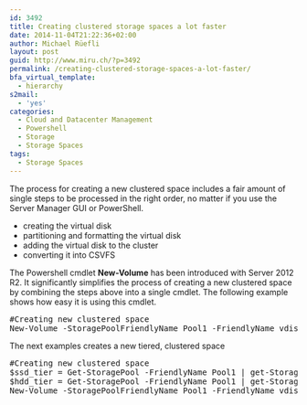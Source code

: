 ```yaml
---
id: 3492
title: Creating clustered storage spaces a lot faster
date: 2014-11-04T21:22:36+02:00
author: Michael Rüefli
layout: post
guid: http://www.miru.ch/?p=3492
permalink: /creating-clustered-storage-spaces-a-lot-faster/
bfa_virtual_template:
  - hierarchy
s2mail:
  - 'yes'
categories:
  - Cloud and Datacenter Management
  - Powershell
  - Storage
  - Storage Spaces
tags:
  - Storage Spaces
---
```

The process for creating a new clustered space includes a fair amount of single steps to be processed in the right order, no matter if you use the Server Manager GUI or PowerShell.

  * creating the virtual disk
  * partitioning and formatting the virtual disk
  * adding the virtual disk to the cluster
  * converting it into CSVFS

The Powershell cmdlet **New-Volume** has been introduced with Server 2012 R2. It significantly simplifies the process of creating a new clustered space by combining the steps above into a single cmdlet. The following example shows how easy it is using this cmdlet.

<pre>#Creating new clustered space
New-Volume -StoragePoolFriendlyName Pool1 -FriendlyName vdisk1 -PhysicalDiskRedundancy 3 -FileSystem CSVFS_NTFS  -NumberOfColumns 4 -ResiliencySettingName Mirror -Size 1TB</pre>

The next examples creates a new tiered, clustered space

<pre>#Creating new clustered space
$ssd_tier = Get-StoragePool -FriendlyName Pool1 | get-StorageTier | where {$_.Mediatype -eq 'SSD'}
$hdd_tier = Get-StoragePool -FriendlyName Pool1 | get-StorageTier | where {$_.Mediatype -eq 'HDD'}
New-Volume -StoragePoolFriendlyName Pool1 -FriendlyName vdisk1_tiered -PhysicalDiskRedundancy 3 -FileSystem CSVFS_NTFS  -NumberOfColumns 4 -ResiliencySettingName Mirror -StorageTiers $ssd_tier, $hdd_tier -StorageTierSizes 200GB,1TB</pre>